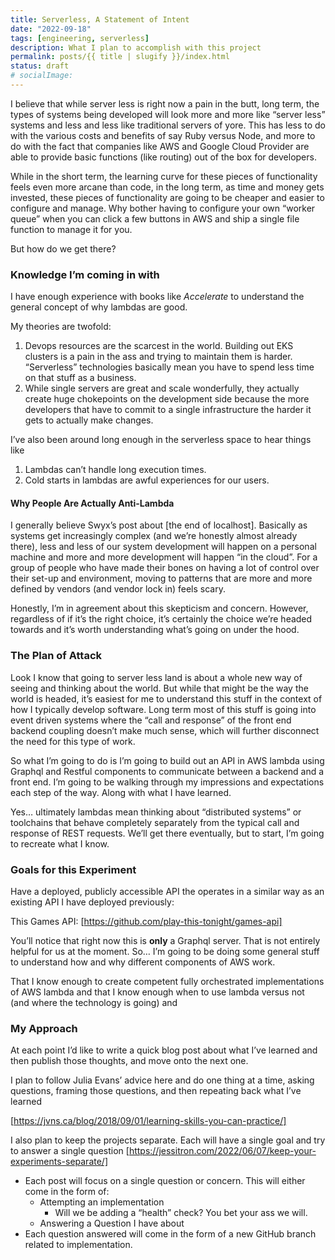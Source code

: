 ```yaml
---
title: Serverless, A Statement of Intent
date: "2022-09-18"
tags: [engineering, serverless]
description: What I plan to accomplish with this project
permalink: posts/{{ title | slugify }}/index.html
status: draft
# socialImage:
---
```


I believe that while server less is right now a pain in the butt, long term, the types of systems being developed will look more and more like “server less” systems and less and less like traditional servers of yore. This has less to do with the various costs and benefits of say Ruby versus Node, and more to do with the fact that companies like AWS and Google Cloud Provider are able to provide basic functions (like routing) out of the box for developers.

While in the short term, the learning curve for these pieces of functionality feels even more arcane than code, in the long term, as time and money gets invested, these pieces of functionality are going to be cheaper and easier to configure and manage. Why bother having to configure your own “worker queue” when you can click a few buttons in AWS and ship a single file function to manage it for you.

But how do we get there?

### Knowledge I’m coming in with

I have enough experience with books like _Accelerate_ to understand the general concept of why lambdas are good.

My theories are twofold:

1. Devops resources are the scarcest in the world. Building out EKS clusters is a pain in the ass and trying to maintain them is harder. “Serverless” technologies basically mean you have to spend less time on that stuff as a business.
2. While single servers are great and scale wonderfully, they actually create huge chokepoints on the development side because the more developers that have to commit to a single infrastructure the harder it gets to actually make changes.

I’ve also been around long enough in the serverless space to hear things like

1. Lambdas can’t handle long execution times.
2. Cold starts in lambdas are awful experiences for our users.

#### Why People Are Actually Anti-Lambda

I generally believe Swyx’s post about [the end of localhost]. Basically as systems get increasingly complex (and we’re honestly almost already there), less and less of our system development will happen on a personal machine and more and more development will happen “in the cloud”. For a group of people who have made their bones on having a lot of control over their set-up and environment, moving to patterns that are more and more defined by vendors (and vendor lock in) feels scary.

Honestly, I’m in agreement about this skepticism and concern. However, regardless of if it’s the right choice, it’s certainly the choice we’re headed towards and it’s worth understanding what’s going on under the hood.

### The Plan of Attack

Look I know that going to server less land is about a whole new way of seeing and thinking about the world. But while that might be the way the world is headed, it’s easiest for me to understand this stuff in the context of how I typically develop software. Long term most of this stuff is going into event driven systems where the “call and response” of the front end backend coupling doesn’t make much sense, which will further disconnect the need for this type of work.

So what I’m going to do is I’m going to build out an API in AWS lambda using Graphql and Restful components to communicate between a backend and a front end. I’m going to be walking through my impressions and expectations each step of the way. Along with what I have learned.

Yes… ultimately lambdas mean thinking about “distributed systems” or toolchains that behave completely separately from the typical call and response of REST requests. We’ll get there eventually, but to start, I’m going to recreate what I know.

### Goals for this Experiment

Have a deployed, publicly accessible API the operates in a similar way as an existing API I have deployed previously:

This Games API: [https://github.com/play-this-tonight/games-api]

You’ll notice that right now this is **only** a Graphql server. That is not entirely helpful for us at the moment. So… I’m going to be doing some general stuff to understand how and why different components of AWS work.

That I know enough to create competent fully orchestrated implementations of AWS lambda and that I know enough when to use lambda versus not (and where the technology is going) and

### My Approach

At each point I’d like to write a quick blog post about what I’ve learned and then publish those thoughts, and move onto the next one.

I plan to follow Julia Evans’ advice here and do one thing at a time, asking questions, framing those questions, and then repeating back what I’ve learned

[https://jvns.ca/blog/2018/09/01/learning-skills-you-can-practice/]

I also plan to keep the projects separate. Each will have a single goal and try to answer a single question [https://jessitron.com/2022/06/07/keep-your-experiments-separate/]

- Each post will focus on a single question or concern. This will either come in the form of:
  - Attempting an implementation
    - Will we be adding a “health” check? You bet your ass we will.
  - Answering a Question I have about
- Each question answered will come in the form of a new GitHub branch related to implementation.
